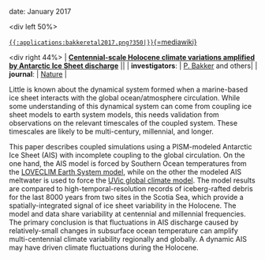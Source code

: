 date: January 2017

\<div left 50%\>

[`{{:applications:bakkeretal2017.png?350|}}`{=mediawiki}](http://www.nature.com/nature/journal/v541/n7635/full/nature20582.html)


\<div right 44%\> \| **[Centennial-scale Holocene climate variations
amplified by Antarctic Ice Sheet
discharge](http://www.nature.com/nature/journal/v541/n7635/full/nature20582.html)**
\|\| \| **investigators**: \| [P.
Bakker](https://www.marum.de/en/Pepijn_Bakker.html) and
others\| \| **journal**: \|
[Nature](http://www.nature.com/nature/index.html) \|

Little is known about the dynamical system formed when a marine-based
ice sheet interacts with the global ocean/atmosphere circulation. While
some understanding of this dynamical system can come from coupling ice
sheet models to earth system models, this needs validation from
observations on the relevant timescales of the coupled system. These
timescales are likely to be multi-century, millennial, and longer.

This paper describes coupled simulations using a PISM-modeled Antarctic
Ice Sheet (AIS) with incomplete coupling to the global circulation. On
the one hand, the AIS model is forced by Southern Ocean temperatures
from the [LOVECLIM Earth System
model](http://www.geosci-model-dev.net/3/603/2010/gmd-3-603-2010.html),
while on the other the modeled AIS meltwater is used to force the [UVic
global climate model](http://climate.uvic.ca/model/). The
model results are compared to high-temporal-resolution records of
iceberg-rafted debris for the last 8000 years from two sites in the
Scotia Sea, which provide a spatially-integrated signal of ice sheet
variability in the Holocene. The model and data share variability at
centennial and millennial frequencies. The primary conclusion is that
fluctuations in AIS discharge caused by relatively-small changes in
subsurface ocean temperature can amplify multi-centennial climate
variability regionally and globally. A dynamic AIS may have driven
climate fluctuations during the Holocene.




